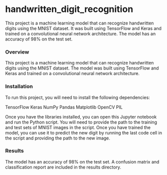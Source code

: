 # handwritten_digit_recognition
This project is a machine learning model that can recognize handwritten digits using the MNIST dataset. It was built using TensorFlow and Keras and trained on a convolutional neural network architecture. The model has an accuracy of 98% on the test set.

### Overview
This project is a machine learning model that can recognize handwritten digits using the MNIST dataset. The model was built using TensorFlow and Keras and trained on a convolutional neural network architecture.

### Installation
To run this project, you will need to install the following dependencies:

TensorFlow
Keras
NumPy
Pandas
Matplotlib
OpenCV
PIL

Once you have the libraries installed, you can open this Jupyter notebook and run the Python script. You will need to provide the path to the training and test sets of MNIST images in the script. Once you have trained the model, you can use it to predict the new digit by running the last code cell in the script and providing the path to the new image.

### Results
The model has an accuracy of 98% on the test set. A confusion matrix and classification report are included in the results directory.
